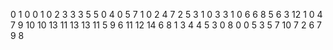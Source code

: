 0
1
0
0
1
0
2
3
3
3
5
5
0
4
0
5
7
1
0
2
4
7
2
5
3
1
0
3
3
1
0
6
6
8
5
6
3
12
1
0
4
7
9
10
10
13
11
13
13
11
5
9
6
11
12
14
6
8
1
3
4
4
5
3
0
8
0
0
5
3
5
7
10
7
2
6
7
9
8
